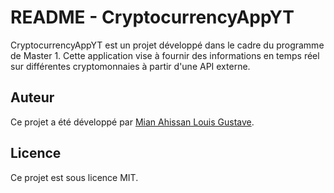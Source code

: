 # README - CryptocurrencyAppYT

CryptocurrencyAppYT est un projet développé dans le cadre du programme de Master 1. Cette application vise à fournir des informations en temps réel sur différentes cryptomonnaies à partir d'une API externe.

## Auteur

Ce projet a été développé par [Mian Ahissan Louis Gustave](https://github.com/logustave).

## Licence

Ce projet est sous licence MIT.